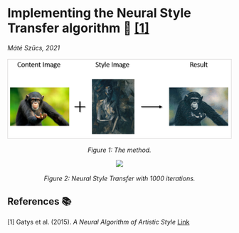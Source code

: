 # Implementing the Neural Style Transfer algorithm :art: [[1]](#1)
_Máté Szűcs, 2021_ <br>
<p align="center">
  <img src="images/process.png" width="800" />
</p>
<p align="center">
    <em>Figure 1: The method.</em>
</p>


<p align="center">
  <img src="images/nst.gif" width="400" />
</p>
<p align="center">
    <em>Figure 2: Neural Style Transfer with 1000 iterations.</em>
</p>




## References :books:
<a id="1">[1]</a> 
Gatys et al. (2015). 
_A Neural Algorithm of Artistic Style_
[Link](https://arxiv.org/abs/1508.06576)
